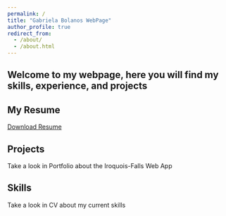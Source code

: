 ```yaml
---
permalink: /
title: "Gabriela Bolanos WebPage"
author_profile: true
redirect_from: 
  - /about/
  - /about.html
---
```

Welcome to my webpage, here you will find my skills, experience, and projects
---


My Resume
---
[Download Resume](assets/Resume.pdf)

Projects
---
Take a look in Portfolio about the Iroquois-Falls Web App

Skills
---
Take a look in CV about my current skills
